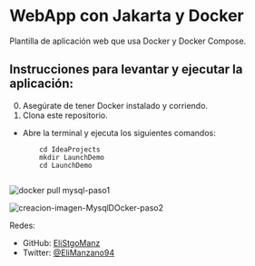# WebApp con Jakarta y Docker

Plantilla de aplicación web que usa Docker y Docker Compose.


## Instrucciones para levantar y ejecutar la aplicación:

0. Asegúrate de tener Docker instalado y corriendo.
1. Clona este repositorio.
  * Abre la terminal y ejecuta los siguientes comandos:
      ``` 
          cd IdeaProjects
          mkdir LaunchDemo
          cd LaunchDemo
    
 
![docker pull mysql-paso1](https://user-images.githubusercontent.com/67016286/171695589-2e51ce8a-8813-4899-912d-fc48211c0849.PNG)


![creacion-imagen-MysqlDOcker-paso2](https://user-images.githubusercontent.com/67016286/171695742-c6e304ff-2012-45f1-b676-ebd470c76b94.PNG)


 


Redes:
* GitHub: [EliStgoManz](https://github.com/EliStgoMan<)
* Twitter: [@EliManzano94](https://twitter.com/EliManzano94)

 

 

